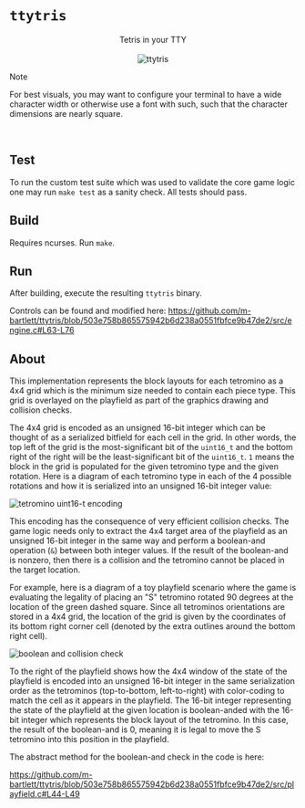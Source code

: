 # `ttytris`

<p align=center>
Tetris in your TTY<br/><br/>
<img title="ttytris" src="https://github.com/m-bartlett/ttytris/assets/85039141/6a9cd61a-177c-4ac3-a464-4ac1086f12e5)">

</p>


> [!NOTE]
>For best visuals, you may want to configure your terminal to have a wide character width or otherwise use a font
>with such, such that the character dimensions are nearly square.
<br/>



## Test

To run the custom test suite which was used to validate the core game logic one may run `make test` as a sanity check. All tests should pass.

## Build

Requires ncurses. Run `make`.

## Run

After building, execute the resulting `ttytris` binary.

Controls can be found and modified here: https://github.com/m-bartlett/ttytris/blob/503e758b865575942b6d238a0551fbfce9b47de2/src/engine.c#L63-L76

## About

This implementation represents the block layouts for each tetromino as a 4x4 grid which is the minimum size needed to contain each piece type. This grid is overlayed on the playfield as part of the graphics drawing and collision checks.

The 4x4 grid is encoded as an unsigned 16-bit integer which can be thought of as a serialized bitfield for each cell in the grid. In other words, the top left of the grid is the most-significant bit of the `uint16_t` and the bottom right of the right will be the least-significant bit of the `uint16_t`. `1` means the block in the grid is populated for the given tetromino type and the given rotation. Here is a diagram of each tetromino type in each of the 4 possible rotations and how it is serialized into an unsigned 16-bit integer value:

![tetromino uint16-t encoding](https://github.com/m-bartlett/ttytris/assets/85039141/a707dd06-f53a-48b1-98ba-9d86c8e49688)

This encoding has the consequence of very efficient collision checks. The game logic needs only to extract the 4x4 target area of the playfield as an unsigned 16-bit integer in the same way and perform a boolean-and operation (`&`) between both integer values. If the result of the boolean-and is nonzero, then there is a collision and the tetromino cannot be placed in the target location.

For example, here is a diagram of a toy playfield scenario where the game is evaluating the legality of placing an "S" tetromino rotated 90 degrees at the location of the green dashed square. Since all tetrominos orientations are stored in a 4x4 grid, the location of the grid is given by the coordinates of its bottom right corner cell (denoted by the extra outlines around the bottom right cell).

![boolean and collision check](https://github.com/m-bartlett/ttytris/assets/85039141/6d33c536-53a8-455d-a4eb-9d32286c7169)

To the right of the playfield shows how the 4x4 window of the state of the playfield is encoded into an unsigned 16-bit integer in the same serialization order as the tetrominos (top-to-bottom, left-to-right) with color-coding to match the cell as it appears in the playfield. The 16-bit integer representing the state of the playfield at the given location is boolean-anded with the 16-bit integer which represents the block layout of the tetromino. In this case, the result of the boolean-and is 0, meaning it is legal to move the S tetromino into this position in the playfield.


The abstract method for the boolean-and check in the code is here:

https://github.com/m-bartlett/ttytris/blob/503e758b865575942b6d238a0551fbfce9b47de2/src/playfield.c#L44-L49
